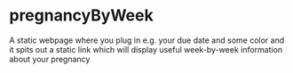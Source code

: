 # pregnancyByWeek
A static webpage where you plug in e.g. your due date and some color and it spits out a static link which will display useful week-by-week information about your pregnancy
